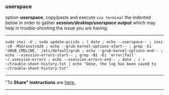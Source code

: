 ### userspace
option-**userspace**, 
copy/paste and execute `via terminal` the indented below in order to gather **_session/desktop/userspace output_** which may help in trouble-shooting the issue you are having.
***
`
sudo inxi -U ;
sudo update-pciids ;
(
  date ;
  echo --userspace-- ;
  inxi -c0 -MSGrsxxtcm20 ;
  echo --grub-kernel-options-start-- ;
  grep -Ei 'GRUB_CMDLINE_' /etc/default/grub ;
  echo --grub-kernel-options-end-- ;
  echo --xsession-errors-start-- ;
  grep -B1 -Ei 'error|fail' ~/.xsession-errors ;
  echo --xsession-errors-end-- ;
  date ;
  ) > ~/trouble-shoot-history.txt | echo "Done, the log has been saved to ~/trouble-shoot-history.txt"
  `
***
"To **Share" instructions** are [here.](https://github.com/two-dogs/the-kennel/blob/master/to-share.md).
***
